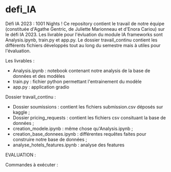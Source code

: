 # defi_IA

Défi IA 2023 : 1001 Nights !
Ce repository contient le travail de notre équipe (constituée d'Agathe Gentric, de Juliette Marionneau et d'Enora Cariou) sur le défi IA 2023. Les livrable pour l'évluation du module IA frameworks sont Analysis.ipynb, train.py et app.py. Le dossier travail_continu contient les différents fichiers développés tout au long du semestre mais à utiles pour l'évaluation. 

Les livrables :
- Analysis.ipynb : notebook contenant notre analysis de la base de données et des modèles
- train.py : fichier python permettant l'entrainement du modèle
- app.py : application gradio


Dossier travail_continu :
- Dossier soumissions : contient les fichiers submission.csv déposés sur kaggle ;
- Dossier pricing_requests : contient les fichiers csv consituant la base de données ;
- creation_modele.ipynb : même chose qu'Analysis.ipynb ;
- creation_base_donnees.ipynb : différentes requêtes faites pour construire notre base de données ;
- analyse_hotels_features.ipynb : analyse des features


EVALUATION :

Commandes à exécuter :






